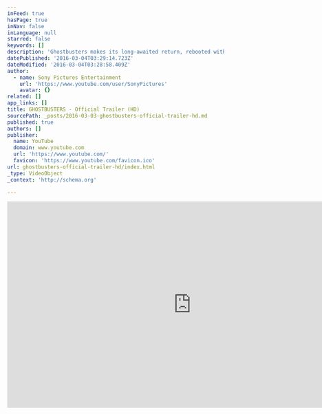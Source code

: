 ```yaml
---
inFeed: true
hasPage: true
inNav: false
inLanguage: null
starred: false
keywords: []
description: 'Ghostbusters makes its long-awaited return, rebooted with a cast of hilarious new characters. Thirty years after the beloved original franchise took the world by storm, director Paul Feig brings his fresh take to the supernatural comedy, joined by some of the funniest actors working today - Melissa McCarthy, Kristen Wiig, Kate McKinnon, Leslie Jones, and Chris Hemsworth.'
datePublished: '2016-03-04T03:29:14.723Z'
dateModified: '2016-03-04T03:28:58.409Z'
author:
  - name: Sony Pictures Entertainment
    url: 'https://www.youtube.com/user/SonyPictures'
    avatar: {}
related: []
app_links: []
title: GHOSTBUSTERS - Official Trailer (HD)
sourcePath: _posts/2016-03-03-ghostbusters-official-trailer-hd.md
published: true
authors: []
publisher:
  name: YouTube
  domain: www.youtube.com
  url: 'https://www.youtube.com/'
  favicon: 'https://www.youtube.com/favicon.ico'
url: ghostbusters-official-trailer-hd/index.html
_type: VideoObject
_context: 'http://schema.org'

---
```

<iframe src="https://cdn.embedly.com/widgets/media.html?url=https%3A%2F%2Fwww.youtube.com%2Fwatch%3Fv%3Dw3ugHP-yZXw%26feature%3Dyoutu.be&amp;src=https%3A%2F%2Fwww.youtube.com%2Fembed%2Fw3ugHP-yZXw%3Ffeature%3Doembed&amp;type=text%2Fhtml&amp;key=b7d04c9b404c499eba89ee7072e1c4f7&amp;schema=youtube" width="854" height="480" scrolling="no" frameborder="0" allowfullscreen="allowfullscreen" style=""></iframe>